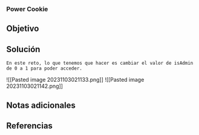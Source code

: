 ### Power Cookie
## Objetivo

## Solución 
```shell
En este reto, lo que tenemos que hacer es cambiar el valor de isAdmin de 0 a 1 para poder acceder.
```
![[Pasted image 20231103021133.png]]
![[Pasted image 20231103021142.png]]
## Notas adicionales
## Referencias

